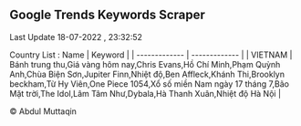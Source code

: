 

## Google Trends Keywords Scraper 
 
Last Update 18-07-2022 , 23:32:52

Country List :
 Name  | Keyword |
| ------------- | ------------- |
| VIETNAM | Bánh trung thu,Giá vàng hôm nay,Chris Evans,Hồ Chí Minh,Phạm Quỳnh Anh,Chùa Biện Sơn,Jupiter Finn,Nhiệt độ,Ben Affleck,Khánh Thi,Brooklyn beckham,Từ Hy Viên,One Piece 1054,Xổ số miền Nam ngày 17 tháng 7,Bão Mặt trời,The Idol,Lâm Tâm Như,Dybala,Hà Thanh Xuân,Nhiệt độ Hà Nội |



© Abdul Muttaqin 
